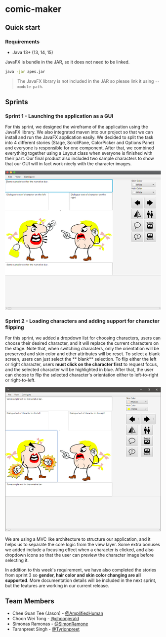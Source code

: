 # comic-maker

## Quick start

### Requirements
- Java 13+ (13, 14, 15)

JavaFX is bundle in the JAR, so it does not need to be linked.
```bash
java -jar apes.jar
```

> The JavaFX library is not included in the JAR so please link it using `--module-path`.

## Sprints

### Sprint 1 - Launching the application as a GUI

For this sprint, we designed the wireframe of the application using the JavaFX library. We also integrated maven into
our project so that we can install and run the JavaFX application easily. We decided to split the task into 4 different
stories
(Stage, ScrollPane, ColorPicker and Options Pane) and everyone is responsible for one component. After that, we combined
everything together using a Layout class when everyone is finished with their part. Our final product also included two
sample characters to show that our GUI will in fact work nicely with the character images.

![Sprint 1 Gui](readme-resources/sprint1.png)

### Sprint 2 - Loading characters and adding support for character flipping

For this sprint, we added a dropdown list for choosing characters, users can choose their desired character, and it will
replace the current characters on the stage. Note that, when switching characters, only the orientation will be
preserved and skin color and other attributes will be reset. To select a blank screen, users can just select the **
blank** selection. To flip either the left or right character, users **must click on the character first** to request
focus, and the selected character will be highlighted in blue. After that, the user can choose to flip the selected
character's orientation either to left-to-right or right-to-left.

![Sprint 2](readme-resources/sprint2.png)

We are using a MVC like architecture to structure our application, and it helps us to separate the core logic from the
view layer. Some extra bonuses we added include a focusing effect when a character is clicked, and also dropdown icons
so that the user can preview the character image before selecting it.

In addition to this week's requirement, we have also completed the stories from sprint 3 so **gender, hair color and
skin color changing are all supported**. More documentation details will be included in the next sprint, but the
features are working in our current release.

## Team Members

- Chee Guan Tee (Jason) - [@AmplifiedHuman](https://github.com/AmplifiedHuman)
- Choon Wei Tong - [@choonjerald](https://github.com/choonjerald)
- Simonas Ramonas - [@SimonRamone](https://github.com/simonramone)
- Taranpreet Singh - [@Tyrionpreet](https://github.com/tyrionpreet)
